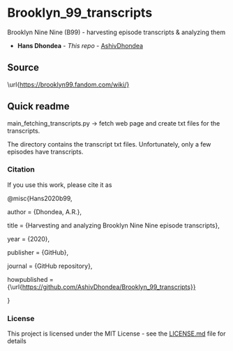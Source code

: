 # Brooklyn_99_transcripts
Brooklyn Nine Nine (B99) - harvesting episode transcripts &amp; analyzing them

* **Hans Dhondea** - *This repo* - [AshivDhondea](https://github.com/AshivDhondea)

## Source
\url{https://brooklyn99.fandom.com/wiki/}

## Quick readme
main_fetching_transcripts.py -> fetch web page and create txt files for the transcripts.

The directory contains the transcript txt files. Unfortunately, only a few episodes have transcripts.

### Citation
If you use this work, please cite it as 

@misc{Hans2020b99,

author = {Dhondea, A.R.},

title = {Harvesting and analyzing Brooklyn Nine Nine episode transcripts},

year = {2020},

publisher = {GitHub},

journal = {GitHub repository},

howpublished = {\url{https://github.com/AshivDhondea/Brooklyn_99_transcripts}}

}

### License

This project is licensed under the MIT License - see the [LICENSE.md](https://github.com/AshivDhondea/Brooklyn_99_transcripts/blob/master/LICENSE) file for details

